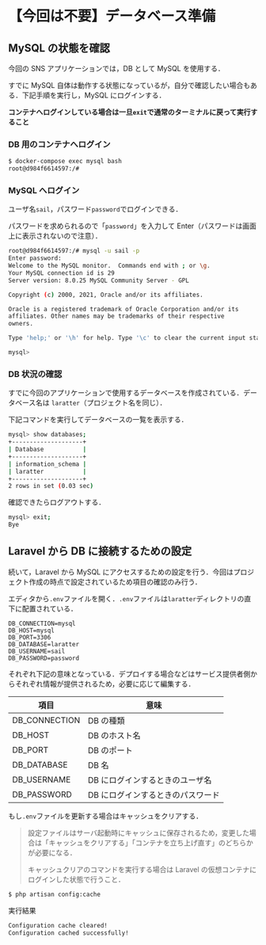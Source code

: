 # 【今回は不要】データベース準備

## MySQL の状態を確認

今回の SNS アプリケーションでは，DB として MySQL を使用する．

すでに MySQL 自体は動作する状態になっているが，自分で確認したい場合もある．下記手順を実行し，MySQL にログインする．

**コンテナへログインしている場合は一旦`exit`で通常のターミナルに戻って実行すること**

### DB 用のコンテナへログイン

```bash
$ docker-compose exec mysql bash
root@d984f6614597:/#
```

### MySQL へログイン

ユーザ名`sail`，パスワード`password`でログインできる．

パスワードを求められるので「`password`」を入力して Enter（パスワードは画面上に表示されないので注意）．

```bash
root@d984f6614597:/# mysql -u sail -p
Enter password:
Welcome to the MySQL monitor.  Commands end with ; or \g.
Your MySQL connection id is 29
Server version: 8.0.25 MySQL Community Server - GPL

Copyright (c) 2000, 2021, Oracle and/or its affiliates.

Oracle is a registered trademark of Oracle Corporation and/or its
affiliates. Other names may be trademarks of their respective
owners.

Type 'help;' or '\h' for help. Type '\c' to clear the current input statement.

mysql>
```

### DB 状況の確認

すでに今回のアプリケーションで使用するデータベースを作成されている．データベース名は `laratter`（プロジェクト名を同じ）．

下記コマンドを実行してデータベースの一覧を表示する．

```bash
mysql> show databases;
+--------------------+
| Database           |
+--------------------+
| information_schema |
| laratter           |
+--------------------+
2 rows in set (0.03 sec)
```

確認できたらログアウトする．

```bash
mysql> exit;
Bye
```

## Laravel から DB に接続するための設定

続いて，Laravel から MySQL にアクセスするための設定を行う．今回はプロジェクト作成の時点で設定されているため項目の確認のみ行う．

エディタから`.env`ファイルを開く．`.env`ファイルは`laratter`ディレクトリの直下に配置されている．

```env
DB_CONNECTION=mysql
DB_HOST=mysql
DB_PORT=3306
DB_DATABASE=laratter
DB_USERNAME=sail
DB_PASSWORD=password
```

それぞれ下記の意味となっている．デプロイする場合などはサービス提供者側からそれぞれ情報が提供されるため，必要に応じて編集する．

| 項目          | 意味                              |
| ------------- | --------------------------------- |
| DB_CONNECTION | DB の種類                         |
| DB_HOST       | DB のホスト名                     |
| DB_PORT       | DB のポート                       |
| DB_DATABASE   | DB 名                             |
| DB_USERNAME   | DB にログインするときのユーザ名   |
| DB_PASSWORD   | DB にログインするときのパスワード |

もし`.env`ファイルを更新する場合はキャッシュをクリアする．

> 設定ファイルはサーバ起動時にキャッシュに保存されるため，変更した場合は「キャッシュをクリアする」「コンテナを立ち上げ直す」のどちらかが必要になる．
>
> キャッシュクリアのコマンドを実行する場合は Laravel の仮想コンテナにログインした状態で行うこと．

```bash
$ php artisan config:cache
```

実行結果

```bash
Configuration cache cleared!
Configuration cached successfully!
```
